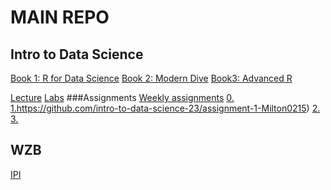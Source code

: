 # MAIN REPO
## Intro to Data Science
[Book 1: R for Data Science](https://adv-r.hadley.nz/)
[Book 2: Modern Dive]([ModernDive](https://moderndive.com/))
[Book3: Advanced R](https://adv-r.hadley.nz/)

[Lecture](https://github.com/Milton0215/lectures)
[Labs](https://github.com/Milton0215/labs)
###Assignments
[Weekly assignments](https://github.com/Milton0215/assignments)
[0.](https://github.com/intro-to-data-science-23/assignment-0-Milton0215)
[1.](https://github.com/intro-to-data-science-23/assignment-1-Milton0215)https://github.com/intro-to-data-science-23/assignment-1-Milton0215)
[2.](https://github.com/intro-to-data-science-23/assignment-2-Milton0215)
[3.]()

## WZB
[IPI](https://github.com/wzb-ipi/tasks)
